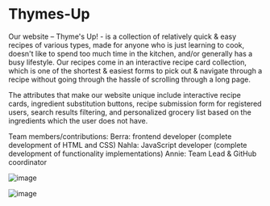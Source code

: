 # Thymes-Up

Our website – Thyme's Up! - is a collection of relatively quick & easy recipes of various types, made for anyone who is just learning to cook, doesn't like to spend too much time in the kitchen, and/or generally has a busy lifestyle. Our recipes come in an interactive recipe card collection, which is one of the shortest & easiest forms to pick out & navigate through a recipe without going through the hassle of scrolling through a long page. 

The attributes that make our website unique include interactive recipe cards, ingredient substitution buttons, recipe submission form for registered users, search results filtering, and personalized grocery list based on the ingredients which the user does not have.

Team members/contributions:
Berra: frontend developer (complete development of HTML and CSS)
Nahla: JavaScript developer (complete development of functionality implementations)
Annie: Team Lead & GitHub coordinator

![image](https://github.com/user-attachments/assets/29b76c3f-30fe-443f-b49d-4a1e7f8680ec)

![image](https://github.com/user-attachments/assets/84a97f18-e8a5-4649-a725-1d60c38612a6)
